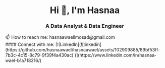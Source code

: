 <h1 align="center">Hi 👋, I'm Hasnaa </h1>

<h3 align="center">A Data Analyst & Data Engineer</h3>
📫 How to reach me: hasnaawaellmosad@gmail.com <br>
#### Connect with me:
[![LinkedIn](![linkedin](https://github.com/hasnaawael/hasnaawael/assets/102909885/89bf53ff-7b3c-4c15-8c79-9f39f4a430ac)
)](https://www.linkedin.com/in/hasnaa-wael-b1a718216/)


